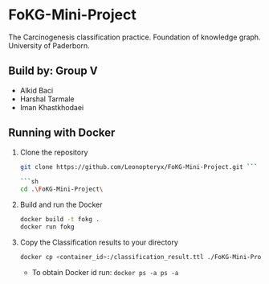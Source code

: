 # FoKG-Mini-Project
The Carcinogenesis classification practice. Foundation of knowledge graph. University of Paderborn.


## Build by: Group V

* Alkid Baci
* Harshal Tarmale 
* Iman Khastkhodaei

## Running with Docker
1. Clone the repository
   ```sh
   git clone https://github.com/Leonopteryx/FoKG-Mini-Project.git ```
    
   ```sh
   cd .\FoKG-Mini-Project\
   ```
2. Build and run the Docker
   ```sh
   docker build -t fokg .
   docker run fokg
   ```
3. Copy the Classification results to your directory
   ```sh
   docker cp <container_id>:/classification_result.ttl ./FoKG-Mini-Project/
   ```
   * To obtain Docker id run: ```docker ps -a ps -a```
